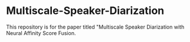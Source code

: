 # Multiscale-Speaker-Diarization

This repository is for the paper titled "Multiscale Speaker Diarization with Neural Affinity Score Fusion.




